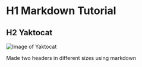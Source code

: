 # H1 Markdown Tutorial 
## H2 Yaktocat 

![Image of Yaktocat](https://octodex.github.com/images/yaktocat.png)












































Made two headers in different sizes using markdown 
